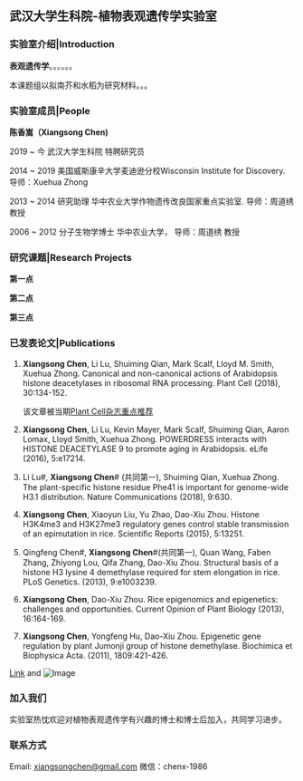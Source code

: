 ## 武汉大学生科院-植物表观遗传学实验室


### 实验室介绍|Introduction

**表观遗传学**。。。。。。

本课题组以拟南芥和水稻为研究材料。。。

### 实验室成员|People

**陈香嵩（Xiangsong Chen)**


2019 ~   今      武汉大学生科院 特聘研究员

2014 ~ 	2019	美国威斯康辛大学麦迪逊分校Wisconsin Institute for Discovery. 导师：Xuehua Zhong

2013 ~ 2014	研究助理	华中农业大学作物遗传改良国家重点实验室. 导师：周道绣 教授

2006 ~ 2012	分子生物学博士	华中农业大学， 导师：周道绣 教授

### 研究课题|Research Projects

**第一点**

**第二点**

**第三点**


### 已发表论文|Publications

1. **Xiangsong Chen**, Li Lu, Shuiming Qian, Mark Scalf, Lloyd M. Smith, Xuehua Zhong. Canonical and non-canonical actions of Arabidopsis histone deacetylases in ribosomal RNA processing. Plant Cell (2018), 30:134-152. 
   
   该文章被当期[Plant Cell杂志重点推荐](https://plantae.org/recognizing-featured-plant-cell-first-authors-xiangsong-chen/)

2. **Xiangsong Chen**, Li Lu, Kevin Mayer, Mark Scalf, Shuiming Qian, Aaron Lomax, Lloyd Smith, Xuehua Zhong. POWERDRESS interacts with HISTONE DEACETYLASE 9 to promote aging in Arabidopsis. eLife (2016), 5:e17214.
3. Li Lu#, **Xiangsong Chen**# (共同第一), Shuiming Qian, Xuehua Zhong. The plant-specific histone residue Phe41 is important for genome-wide H3.1 distribution. Nature Communications (2018), 9:630. 
4. **Xiangsong Chen**, Xiaoyun Liu, Yu Zhao, Dao-Xiu Zhou. Histone H3K4me3 and H3K27me3 regulatory genes control stable transmission of an epimutation in rice. Scientific Reports (2015), 5:13251.
5. Qingfeng Chen#, **Xiangsong Chen**#(共同第一), Quan Wang, Faben Zhang, Zhiyong Lou, Qifa Zhang, Dao-Xiu Zhou. Structural basis of a histone H3 lysine 4 demethylase required for stem elongation in rice. PLoS Genetics. (2013), 9:e1003239.   
6.	**Xiangsong Chen**, Dao-Xiu Zhou. Rice epigenomics and epigenetics: challenges and opportunities. Current Opinion of Plant Biology (2013), 16:164-169. 
7.	**Xiangsong Chen**, Yongfeng Hu, Dao-Xiu Zhou. Epigenetic gene regulation by plant Jumonji group of histone demethylase. Biochimica et Biophysica Acta. (2011), 1809:421-426. 

[Link](url) and ![Image](src)


### 加入我们

实验室热忱欢迎对植物表观遗传学有兴趣的博士和博士后加入，共同学习进步。

### 联系方式
Email: xiangsongchen@gmail.com
微信：chenx-1986


